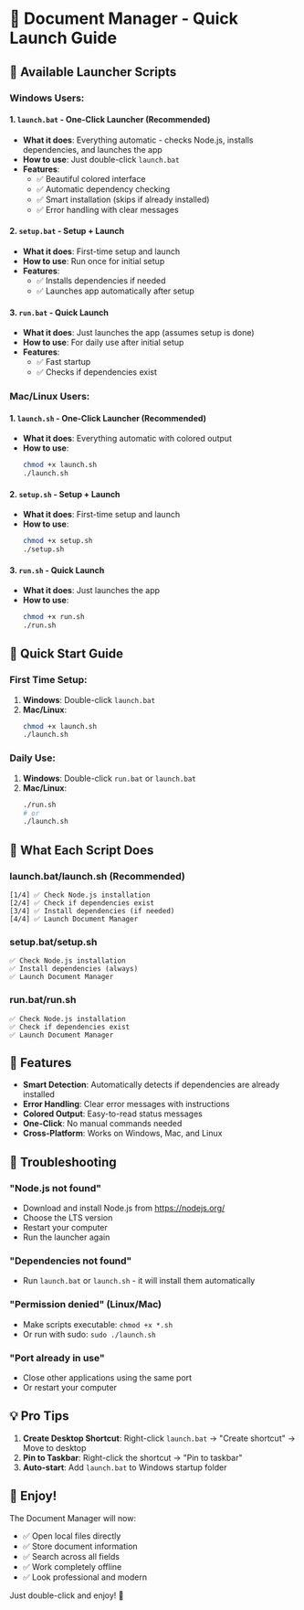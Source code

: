 # 🚀 Document Manager - Quick Launch Guide

## 📁 **Available Launcher Scripts**

### **Windows Users:**

#### **1. `launch.bat` - One-Click Launcher (Recommended)**
- **What it does**: Everything automatic - checks Node.js, installs dependencies, and launches the app
- **How to use**: Just double-click `launch.bat`
- **Features**: 
  - ✅ Beautiful colored interface
  - ✅ Automatic dependency checking
  - ✅ Smart installation (skips if already installed)
  - ✅ Error handling with clear messages

#### **2. `setup.bat` - Setup + Launch**
- **What it does**: First-time setup and launch
- **How to use**: Run once for initial setup
- **Features**: 
  - ✅ Installs dependencies if needed
  - ✅ Launches app automatically after setup

#### **3. `run.bat` - Quick Launch**
- **What it does**: Just launches the app (assumes setup is done)
- **How to use**: For daily use after initial setup
- **Features**: 
  - ✅ Fast startup
  - ✅ Checks if dependencies exist

### **Mac/Linux Users:**

#### **1. `launch.sh` - One-Click Launcher (Recommended)**
- **What it does**: Everything automatic with colored output
- **How to use**: 
  ```bash
  chmod +x launch.sh
  ./launch.sh
  ```

#### **2. `setup.sh` - Setup + Launch**
- **What it does**: First-time setup and launch
- **How to use**: 
  ```bash
  chmod +x setup.sh
  ./setup.sh
  ```

#### **3. `run.sh` - Quick Launch**
- **What it does**: Just launches the app
- **How to use**: 
  ```bash
  chmod +x run.sh
  ./run.sh
  ```

## 🎯 **Quick Start Guide**

### **First Time Setup:**
1. **Windows**: Double-click `launch.bat`
2. **Mac/Linux**: 
   ```bash
   chmod +x launch.sh
   ./launch.sh
   ```

### **Daily Use:**
1. **Windows**: Double-click `run.bat` or `launch.bat`
2. **Mac/Linux**: 
   ```bash
   ./run.sh
   # or
   ./launch.sh
   ```

## 🔧 **What Each Script Does**

### **launch.bat/launch.sh (Recommended)**
```
[1/4] ✅ Check Node.js installation
[2/4] ✅ Check if dependencies exist
[3/4] ✅ Install dependencies (if needed)
[4/4] ✅ Launch Document Manager
```

### **setup.bat/setup.sh**
```
✅ Check Node.js installation
✅ Install dependencies (always)
✅ Launch Document Manager
```

### **run.bat/run.sh**
```
✅ Check Node.js installation
✅ Check if dependencies exist
✅ Launch Document Manager
```

## 🎨 **Features**

- **Smart Detection**: Automatically detects if dependencies are already installed
- **Error Handling**: Clear error messages with instructions
- **Colored Output**: Easy-to-read status messages
- **One-Click**: No manual commands needed
- **Cross-Platform**: Works on Windows, Mac, and Linux

## 🚨 **Troubleshooting**

### **"Node.js not found"**
- Download and install Node.js from https://nodejs.org/
- Choose the LTS version
- Restart your computer
- Run the launcher again

### **"Dependencies not found"**
- Run `launch.bat` or `launch.sh` - it will install them automatically

### **"Permission denied" (Linux/Mac)**
- Make scripts executable: `chmod +x *.sh`
- Or run with sudo: `sudo ./launch.sh`

### **"Port already in use"**
- Close other applications using the same port
- Or restart your computer

## 💡 **Pro Tips**

1. **Create Desktop Shortcut**: Right-click `launch.bat` → "Create shortcut" → Move to desktop
2. **Pin to Taskbar**: Right-click the shortcut → "Pin to taskbar"
3. **Auto-start**: Add `launch.bat` to Windows startup folder

## 🎉 **Enjoy!**

The Document Manager will now:
- ✅ Open local files directly
- ✅ Store document information
- ✅ Search across all fields
- ✅ Work completely offline
- ✅ Look professional and modern

Just double-click and enjoy! 🚀 
